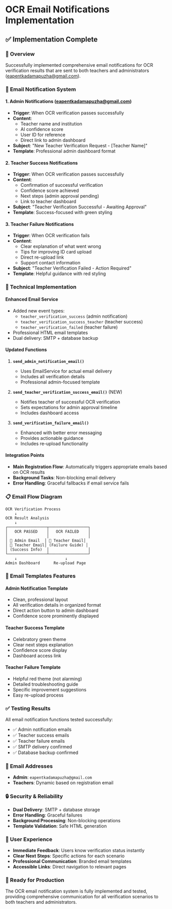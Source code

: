 # OCR Email Notifications Implementation

## ✅ **Implementation Complete**

### **🎯 Overview**

Successfully implemented comprehensive email notifications for OCR verification results that are sent to both teachers and administrators (eapentkadamapuzha@gmail.com).

### **📧 Email Notification System**

#### **1. Admin Notifications (eapentkadamapuzha@gmail.com)**

- **Trigger**: When OCR verification passes successfully
- **Content**:
  - Teacher name and institution
  - AI confidence score
  - User ID for reference
  - Direct link to admin dashboard
- **Subject**: "New Teacher Verification Request - [Teacher Name]"
- **Template**: Professional admin dashboard format

#### **2. Teacher Success Notifications**

- **Trigger**: When OCR verification passes successfully
- **Content**:
  - Confirmation of successful verification
  - Confidence score achieved
  - Next steps (admin approval pending)
  - Link to teacher dashboard
- **Subject**: "Teacher Verification Successful - Awaiting Approval"
- **Template**: Success-focused with green styling

#### **3. Teacher Failure Notifications**

- **Trigger**: When OCR verification fails
- **Content**:
  - Clear explanation of what went wrong
  - Tips for improving ID card upload
  - Direct re-upload link
  - Support contact information
- **Subject**: "Teacher Verification Failed - Action Required"
- **Template**: Helpful guidance with red styling

### **🔧 Technical Implementation**

#### **Enhanced Email Service**

- Added new event types:
  - `teacher_verification_success` (admin notification)
  - `teacher_verification_success_teacher` (teacher success)
  - `teacher_verification_failed` (teacher failure)
- Professional HTML email templates
- Dual delivery: SMTP + database backup

#### **Updated Functions**

1. **`send_admin_notification_email()`**

   - Uses EmailService for actual email delivery
   - Includes all verification details
   - Professional admin-focused template

2. **`send_teacher_verification_success_email()`** (NEW)

   - Notifies teacher of successful OCR verification
   - Sets expectations for admin approval timeline
   - Includes dashboard access

3. **`send_verification_failure_email()`**
   - Enhanced with better error messaging
   - Provides actionable guidance
   - Includes re-upload functionality

#### **Integration Points**

- **Main Registration Flow**: Automatically triggers appropriate emails based on OCR results
- **Background Tasks**: Non-blocking email delivery
- **Error Handling**: Graceful fallbacks if email service fails

### **📋 Email Flow Diagram**

```
OCR Verification Process
    ↓
OCR Result Analysis
    ↓
┌─────────────────┬─────────────────┐
│   OCR PASSED    │   OCR FAILED    │
│                 │                 │
│ 📧 Admin Email  │ 📧 Teacher Email│
│ 📧 Teacher Email│ (Failure Guide) │
│ (Success Info)  │                 │
└─────────────────┴─────────────────┘
    ↓                     ↓
Admin Dashboard      Re-upload Page
```

### **🎨 Email Templates Features**

#### **Admin Notification Template**

- Clean, professional layout
- All verification details in organized format
- Direct action button to admin dashboard
- Confidence score prominently displayed

#### **Teacher Success Template**

- Celebratory green theme
- Clear next steps explanation
- Confidence score display
- Dashboard access link

#### **Teacher Failure Template**

- Helpful red theme (not alarming)
- Detailed troubleshooting guide
- Specific improvement suggestions
- Easy re-upload process

### **✅ Testing Results**

All email notification functions tested successfully:

- ✅ Admin notification emails
- ✅ Teacher success emails
- ✅ Teacher failure emails
- ✅ SMTP delivery confirmed
- ✅ Database backup confirmed

### **📧 Email Addresses**

- **Admin**: `eapentkadamapuzha@gmail.com`
- **Teachers**: Dynamic based on registration email

### **🔒 Security & Reliability**

- **Dual Delivery**: SMTP + database storage
- **Error Handling**: Graceful failures
- **Background Processing**: Non-blocking operations
- **Template Validation**: Safe HTML generation

### **📱 User Experience**

- **Immediate Feedback**: Users know verification status instantly
- **Clear Next Steps**: Specific actions for each scenario
- **Professional Communication**: Branded email templates
- **Accessible Links**: Direct navigation to relevant pages

### **🚀 Ready for Production**

The OCR email notification system is fully implemented and tested, providing comprehensive communication for all verification scenarios to both teachers and administrators.
